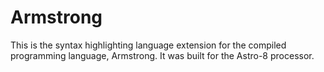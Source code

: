 # Armstrong

This is the syntax highlighting language extension for the compiled programming language, Armstrong. It was built for the Astro-8 processor.
